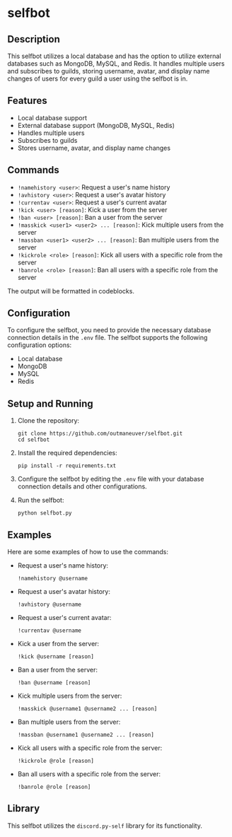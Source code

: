 # selfbot

## Description

This selfbot utilizes a local database and has the option to utilize external databases such as MongoDB, MySQL, and Redis. It handles multiple users and subscribes to guilds, storing username, avatar, and display name changes of users for every guild a user using the selfbot is in.

## Features

- Local database support
- External database support (MongoDB, MySQL, Redis)
- Handles multiple users
- Subscribes to guilds
- Stores username, avatar, and display name changes

## Commands

- `!namehistory <user>`: Request a user's name history
- `!avhistory <user>`: Request a user's avatar history
- `!currentav <user>`: Request a user's current avatar
- `!kick <user> [reason]`: Kick a user from the server
- `!ban <user> [reason]`: Ban a user from the server
- `!masskick <user1> <user2> ... [reason]`: Kick multiple users from the server
- `!massban <user1> <user2> ... [reason]`: Ban multiple users from the server
- `!kickrole <role> [reason]`: Kick all users with a specific role from the server
- `!banrole <role> [reason]`: Ban all users with a specific role from the server

The output will be formatted in codeblocks.

## Configuration

To configure the selfbot, you need to provide the necessary database connection details in the `.env` file. The selfbot supports the following configuration options:

- Local database
- MongoDB
- MySQL
- Redis

## Setup and Running

1. Clone the repository:
   ```
   git clone https://github.com/outmaneuver/selfbot.git
   cd selfbot
   ```

2. Install the required dependencies:
   ```
   pip install -r requirements.txt
   ```

3. Configure the selfbot by editing the `.env` file with your database connection details and other configurations.

4. Run the selfbot:
   ```
   python selfbot.py
   ```

## Examples

Here are some examples of how to use the commands:

- Request a user's name history:
  ```
  !namehistory @username
  ```

- Request a user's avatar history:
  ```
  !avhistory @username
  ```

- Request a user's current avatar:
  ```
  !currentav @username
  ```

- Kick a user from the server:
  ```
  !kick @username [reason]
  ```

- Ban a user from the server:
  ```
  !ban @username [reason]
  ```

- Kick multiple users from the server:
  ```
  !masskick @username1 @username2 ... [reason]
  ```

- Ban multiple users from the server:
  ```
  !massban @username1 @username2 ... [reason]
  ```

- Kick all users with a specific role from the server:
  ```
  !kickrole @role [reason]
  ```

- Ban all users with a specific role from the server:
  ```
  !banrole @role [reason]
  ```

## Library

This selfbot utilizes the `discord.py-self` library for its functionality.
